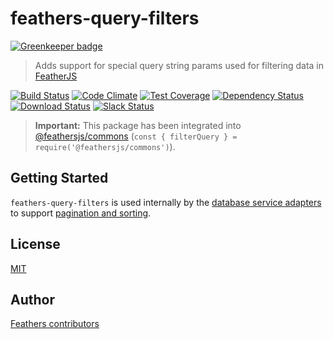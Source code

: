 # feathers-query-filters

[![Greenkeeper badge](https://badges.greenkeeper.io/feathersjs/feathers-query-filters.svg)](https://greenkeeper.io/)

> Adds support for special query string params used for filtering data in [FeatherJS](https://github.com/feathersjs)

[![Build Status](https://travis-ci.org/feathersjs/feathers-query-filters.png?branch=master)](https://travis-ci.org/feathersjs/feathers-query-filters)
[![Code Climate](https://codeclimate.com/github/feathersjs/feathers-query-filters/badges/gpa.svg)](https://codeclimate.com/github/feathersjs/feathers-query-filters)
[![Test Coverage](https://codeclimate.com/github/feathersjs/feathers-query-filters/badges/coverage.svg)](https://codeclimate.com/github/feathersjs/feathers-query-filters/coverage)
[![Dependency Status](https://img.shields.io/david/feathersjs/feathers-query-filters.svg?style=flat-square)](https://david-dm.org/feathersjs/feathers-query-filters)
[![Download Status](https://img.shields.io/npm/dm/feathers-query-filters.svg?style=flat-square)](https://www.npmjs.com/package/feathers-query-filters)
[![Slack Status](http://slack.feathersjs.com/badge.svg)](http://slack.feathersjs.com)

> __Important:__ This package has been integrated into [@feathersjs/commons](https://github.com/feathersjs/commons) (`const { filterQuery } = require('@feathersjs/commons')`).

## Getting Started

`feathers-query-filters` is used internally by the [database service adapters](http://docs.feathersjs.com/databases/readme.html) to support [pagination and sorting](http://docs.feathersjs.com/databases/pagination.html).

## License

[MIT](LICENSE)

## Author

[Feathers contributors](https://github.com/feathersjs/feathers-query-filters/graphs/contributors)
